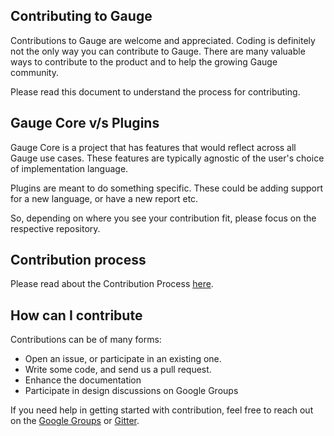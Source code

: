 ## Contributing to Gauge

Contributions to Gauge are welcome and appreciated. Coding is definitely not the only way you can contribute to Gauge. There are many valuable ways to contribute to the product and to help the growing Gauge community.

Please read this document to understand the process for contributing.

## Gauge Core v/s Plugins

Gauge Core is a project that has features that would reflect across all Gauge use cases. These features are typically agnostic of the user's choice of implementation language. 

Plugins are meant to do something specific. These could be adding support for a new language, or have a new report etc. 

So, depending on where you see your contribution fit, please focus on the respective repository.

## Contribution process

Please read about the Contribution Process [here](https://github.com/getgauge/gauge/blob/master/CONTRIBUTING.md).

## How can I contribute

Contributions can be of many forms:

- Open an issue, or participate in an existing one. 
- Write some code, and send us a pull request.
- Enhance the documentation
- Participate in design discussions on Google Groups

If you need help in getting started with contribution, feel free to reach out on the [Google Groups](https://groups.google.com/forum/#!forum/getgauge) or [Gitter](https://spectrum.chat/gauge).